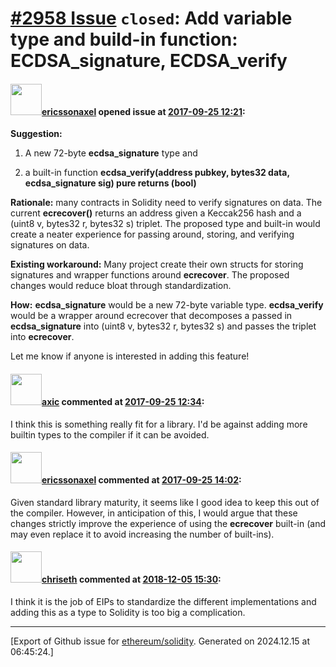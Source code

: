 # [\#2958 Issue](https://github.com/ethereum/solidity/issues/2958) `closed`: Add variable type and build-in function: ECDSA_signature, ECDSA_verify

#### <img src="https://avatars.githubusercontent.com/u/3268707?u=d2e453da0dd734c117d03fc2e1ca496578ede161&v=4" width="50">[ericssonaxel](https://github.com/ericssonaxel) opened issue at [2017-09-25 12:21](https://github.com/ethereum/solidity/issues/2958):

**Suggestion:** 

1. A new 72-byte **ecdsa_signature** type and

2. a built-in function **ecdsa_verify(address pubkey, bytes32 data, ecdsa_signature sig) pure returns (bool)**

**Rationale:** many contracts in Solidity need to verify signatures on data. The current **ecrecover()** returns an address given a Keccak256 hash and a (uint8 v, bytes32 r, bytes32 s) triplet. The proposed type and built-in would create a neater experience for passing around, storing, and verifying signatures on data. 

**Existing workaround:** Many project create their own structs for storing signatures and wrapper functions around **ecrecover**. The proposed changes would reduce bloat through standardization.

**How:** **ecdsa_signature** would be a new 72-byte variable type. **ecdsa_verify** would be a wrapper around ecrecover that decomposes a passed in **ecdsa_signature** into (uint8 v, bytes32 r, bytes32 s) and passes the triplet into **ecrecover**.

Let me know if anyone is interested in adding this feature!

#### <img src="https://avatars.githubusercontent.com/u/20340?v=4" width="50">[axic](https://github.com/axic) commented at [2017-09-25 12:34](https://github.com/ethereum/solidity/issues/2958#issuecomment-331866935):

I think this is something really fit for a library. I'd be against adding more builtin types to the compiler if it can be avoided.

#### <img src="https://avatars.githubusercontent.com/u/3268707?u=d2e453da0dd734c117d03fc2e1ca496578ede161&v=4" width="50">[ericssonaxel](https://github.com/ericssonaxel) commented at [2017-09-25 14:02](https://github.com/ethereum/solidity/issues/2958#issuecomment-331890926):

Given standard library maturity, it seems like I good idea to keep this out of the compiler. However, in anticipation of this, I would argue that these changes strictly improve the experience of using the **ecrecover** built-in (and may even replace it to avoid increasing the number of built-ins).

#### <img src="https://avatars.githubusercontent.com/u/9073706?v=4" width="50">[chriseth](https://github.com/chriseth) commented at [2018-12-05 15:30](https://github.com/ethereum/solidity/issues/2958#issuecomment-444526323):

I think it is the job of EIPs to standardize the different implementations and adding this as a type to Solidity is too big a complication.


-------------------------------------------------------------------------------



[Export of Github issue for [ethereum/solidity](https://github.com/ethereum/solidity). Generated on 2024.12.15 at 06:45:24.]
